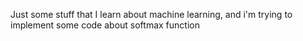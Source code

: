Just some stuff that I learn about machine learning, and i'm trying to implement some code about softmax function 
